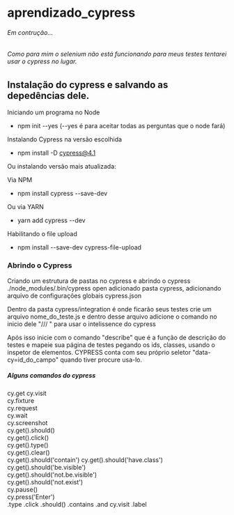 # aprendizado_cypress

###### Em contrução...

###### Como para mim o selenium não está funcionando para meus testes tentarei usar o cypress no lugar.

## Instalação do cypress e salvando as depedências dele.
Iniciando um programa no Node
- npm init --yes (--yes é para aceitar todas as perguntas que o node fará)

Instalando Cypress na versão escolhida
- npm install -D cypress@4.1

Ou instalando versão mais atualizada:

Via NPM
- npm install cypress --save-dev

Ou via YARN
- yarn add cypress --dev

Habilitando o file upload
- npm install --save-dev cypress-file-upload

### Abrindo o Cypress

Criando um estrutura de pastas no cypress e abrindo o cypress
./node_modules/.bin/cypress open
adicionado pasta cypress, adicionando arquivo de configurações globais cypress.json

Dentro da pasta cypress/integration é onde ficarão seus testes crie um arquivo nome_do_teste.js
e dentro desse arquivo adicione o comando no inicio dele "/// <reference types="cypress" />"  para usar o intelissence do cypress

Após isso inicie com o comando "describe" que é a função de descrição do testes e mapeie sua página de testes pegando os ids, classes,
usando o inspetor de elementos. CYPRESS conta com seu próprio seletor "data-cy=id_do_campo" quando tiver procure usa-lo.

##### Alguns comandos do cypress

cy.get
cy.visit  
cy.fixture  
cy.request  
cy.wait  
cy.screenshot    
cy.get().should()  
cy.get().click()  
cy.get().type()  
cy.get().clear()  
cy.get().should('contain')
cy.get().should('have.class')
cy.get().should('be.visible')  
cy.get().should('not.be.visible')  
cy.get().should('not.exist')  
cy.pause()  
cy.press('Enter')   
.type 
.click 
.should() 
.contains 
.and 
cy.visit 
.label 